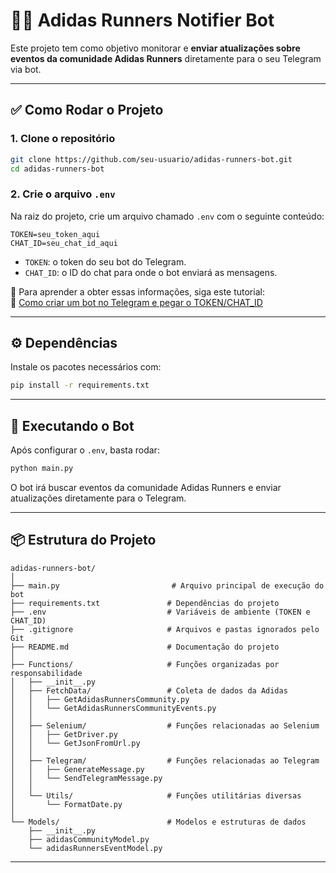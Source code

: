 # 🏃‍♂️ Adidas Runners Notifier Bot

Este projeto tem como objetivo monitorar e **enviar atualizações sobre eventos da comunidade Adidas Runners** diretamente para o seu Telegram via bot.

---

## ✅ Como Rodar o Projeto

### 1. Clone o repositório

```bash
git clone https://github.com/seu-usuario/adidas-runners-bot.git
cd adidas-runners-bot
```

### 2. Crie o arquivo `.env`

Na raiz do projeto, crie um arquivo chamado `.env` com o seguinte conteúdo:

```env
TOKEN=seu_token_aqui
CHAT_ID=seu_chat_id_aqui
```

- `TOKEN`: o token do seu bot do Telegram.  
- `CHAT_ID`: o ID do chat para onde o bot enviará as mensagens.

📌 Para aprender a obter essas informações, siga este tutorial:  
🎥 [Como criar um bot no Telegram e pegar o TOKEN/CHAT_ID](https://www.youtube.com/watch?v=uGaJVTPBpkM)

---

## ⚙️ Dependências

Instale os pacotes necessários com:

```bash
pip install -r requirements.txt
```

---

## 🚀 Executando o Bot

Após configurar o `.env`, basta rodar:

```bash
python main.py
```

O bot irá buscar eventos da comunidade Adidas Runners e enviar atualizações diretamente para o Telegram.

---

## 📦 Estrutura do Projeto

```text
adidas-runners-bot/
│
├── main.py                         # Arquivo principal de execução do bot
├── requirements.txt               # Dependências do projeto
├── .env                           # Variáveis de ambiente (TOKEN e CHAT_ID)
├── .gitignore                     # Arquivos e pastas ignorados pelo Git
├── README.md                      # Documentação do projeto
│
├── Functions/                     # Funções organizadas por responsabilidade
│   ├── __init__.py  
│   ├── FetchData/                 # Coleta de dados da Adidas
│   │   ├── GetAdidasRunnersCommunity.py
│   │   └── GetAdidasRunnersCommunityEvents.py
│   │
│   ├── Selenium/                  # Funções relacionadas ao Selenium
│   │   ├── GetDriver.py
│   │   └── GetJsonFromUrl.py
│   │
│   ├── Telegram/                  # Funções relacionadas ao Telegram
│   │   ├── GenerateMessage.py
│   │   └── SendTelegramMessage.py
│   │
│   └── Utils/                     # Funções utilitárias diversas
│       └── FormatDate.py
│
└── Models/                        # Modelos e estruturas de dados
    ├── __init__.py
    ├── adidasCommunityModel.py
    └── adidasRunnersEventModel.py
```

---
